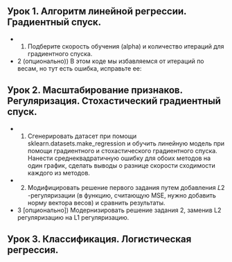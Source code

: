 ## Урок 1. Алгоритм линейной регрессии. Градиентный спуск.
* 1) Подберите скорость обучения (alpha) и количество итераций для градиентного спуска.
* 2 (опционально)) В этом коде мы избавляемся от итераций по весам, но тут есть ошибка, исправьте ее:
## Урок 2. Масштабирование признаков. Регуляризация. Стохастический градиентный спуск.
* 1) Сгенерировать датасет при помощи sklearn.datasets.make_regression и обучить линейную модель при помощи градиентного и стохастического градиентного спуска. Нанести среднеквадратичную ошибку для обоих методов на один график, сделать выводы о разнице скорости сходимости каждого из методов.
* 2) Модифицировать решение первого задания путем добавления 𝐿2 -регуляризации (в функцию, считающую MSE, нужно добавить норму вектора весов) и сравнить результаты.
* 3 [опционально]) Модернизировать решение задания 2, заменив L2 регуляризацию на L1 регуляризацию.
## Урок 3. Классификация. Логистическая регрессия.
